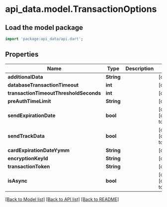 # api_data.model.TransactionOptions

## Load the model package
```dart
import 'package:api_data/api.dart';
```

## Properties
Name | Type | Description | Notes
------------ | ------------- | ------------- | -------------
**additionalData** | **String** |  | [optional] 
**databaseTransactionTimeout** | **int** |  | [optional] 
**transactionTimeoutThresholdSeconds** | **int** |  | [optional] 
**preAuthTimeLimit** | **String** |  | [optional] 
**sendExpirationDate** | **bool** |  | [optional] [default to false]
**sendTrackData** | **bool** |  | [optional] [default to false]
**cardExpirationDateYymm** | **String** |  | [optional] 
**encryptionKeyId** | **String** |  | [optional] 
**transactionToken** | **String** |  | [optional] 
**isAsync** | **bool** |  | [optional] [default to false]

[[Back to Model list]](../README.md#documentation-for-models) [[Back to API list]](../README.md#documentation-for-api-endpoints) [[Back to README]](../README.md)


